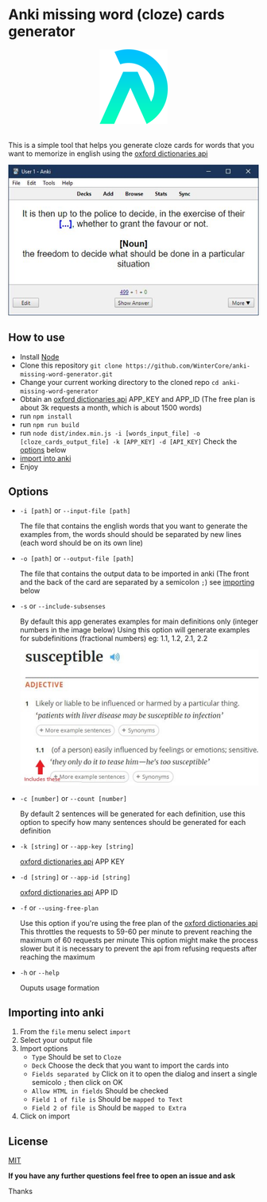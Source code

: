 # Anki missing word (cloze) cards generator

<div style="text-align: center">
<img src="assets/logo.png" />
</div>
<br />

This is a simple tool that helps you generate cloze cards for words that you want to memorize in english using the [oxford dictionaries api]


![alt text](assets/cloze-card.JPG "Anki cloze card example")

## How to use
* Install [Node](https://nodejs.org/en/)
* Clone this repository `git clone https://github.com/WinterCore/anki-missing-word-generator.git`
* Change your current working directory to the cloned repo `cd anki-missing-word-generator`
* Obtain an [oxford dictionaries api] APP_KEY and APP_ID (The free plan is about 3k requests a month, which is about 1500 words)
* run `npm install`
* run `npm run build`
* run `node dist/index.min.js -i [words_input_file] -o [cloze_cards_output_file] -k [APP_KEY] -d [API_KEY]` Check the [options](#options) below
* [import into anki](#importing-into-anki)
* Enjoy


## Options
* `-i [path]` or `--input-file [path]`

   The file that contains the english words that you want to generate the examples from, the words should should be separated by new lines (each word should be on its own line)

* `-o [path]` or `--output-file [path]`

   The file that contains the output data to be imported in anki (The front and the back of the card are separated by a semicolon `;`) see [importing](#importing-into-anki) below

* `-s` or `--include-subsenses`
   
   By default this app generates examples for main definitions only (integer numbers in the image below)
   Using this option will generate examples for subdefinitions (fractional numbers) eg: 1.1, 1.2, 2.1, 2.2

   ![alt text](assets/include-subsenses.JPG "Subsenses")

* `-c [number]` or `--count [number]`

   By default 2 sentences will be generated for each definition, use this option to specify how many sentences should be generated for each definition

* `-k [string]` or `--app-key [string]`

    [oxford dictionaries api] APP KEY

* `-d [string]` or `--app-id [string]`

    [oxford dictionaries api] APP ID

* `-f` or `--using-free-plan`

    Use this option if you're using the free plan of the [oxford dictionaries api]
    This throttles the requests to 59-60 per minute to prevent reaching the maximum of 60 requests per minute
    This option might make the process slower but it is necessary to prevent the api from refusing requests after reaching the maximum

* `-h` or `--help`

    Ouputs usage formation

## Importing into anki

1. From the `file` menu select `import`
2. Select your output file
3. Import options
    * `Type` Should be set to `Cloze`
    * `Deck` Choose the deck that you want to import the cards into
    * `Fields separated by` Click on it to open the dialog and insert a single semicolo `;` then click on OK
    * `Allow HTML in fields` Should be checked
    * `Field 1 of file is` Should be `mapped to Text`
    * `Field 2 of file is` Should be `mapped to Extra`
4. Click on import

## License

[MIT](LICENSE)

**If you have any further questions feel free to open an issue and ask**

Thanks

[oxford dictionaries api]: https://developer.oxforddictionaries.com/ "Oxford Dictionaries API"
